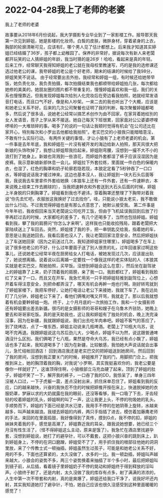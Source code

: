 # 2022-04-28我上了老师的老婆



我上了老师的老婆



故事要从2018年6月份说起，我大学摄影专业毕业到了一家影楼工作。报导那天我第一次见到婷姐，她是影楼的化妆师。白皙的皮肤，微胖身材，穿着紧身的上衣，胸部的轮廓清晰可见，应该有E，哪个男人见了估计都想上。后来我才知道其实婷姐已经结婚了36岁，孩子都上幼稚园了。保养的非常好，据说每次有新人来老闆都开玩笑的让人猜婷姐的年龄，我当时猜的是26岁！哈哈，看起来是真的年轻。  后来工作，经常聊天我得知婷姐的老公就在我母校里教速写，巧的是我的选修课还选过他老公的课，我夸婷姐的老公是个好老师，期末的结课的时候给了我98分，婷姐笑笑不说话。  由于经常要出去外拍，我经常和婷姐一组，有时候还给她带早饭，她负责化妆，我负责拍摄，每次拍摄结束我也都顺带给婷姐拍几张，每次都给她修的美美的。她朋友圈的图片都不带重复的，慢慢婷姐喜欢和我一组，我们的关系也慢慢靠近。但我发现婷姐每次给別人化完妆后在旁边看我拍照，她就经常发语音打电话，而且口气不好，像是和人吵架。一来二去的我也听出了个大概，应该是和她老公关系不好。后来的几次公司聚餐也证明了我的判断，每次聚餐婷姐都喝多，然后说了很多话，说她老公经常以搞艺术创作为由不回家，在家背着她给別的女人发语音，孩子上学从来不接送。她自己每天下班很累，回家面对公公婆婆啰哩啰嗦的一大堆琐碎的事。喝多了的说的一句话让我顿时觉得有机会“在公司还比在家开心，特別每次和小罗出去他都给我拍照”。老实巴交的小狼我只能暗暗意淫，不敢有什么实际行动。  有两件关键的事情，才让小狼有了上老师老婆的机会。第一件事是去年年底，我和婷姐在一片沒有被开发的海边给新人拍照，那天风很大把新娘的头饰吹掉了，我想让婷姐帮我捡起来，婷姐刚弯腰，沒想到一撮不大不小的浪打到了她身上。新娘也背溅到一些浪花，而婷姐外套都湿了裤子应该沒湿因为是皮裤。我示意新娘新郎休息一会儿。婷姐拉下外套拉练，里面就一件白色的保暖内衣，也湿了，红色的胸罩和奶子轮廓若隐若现，本狼定定看了5秒钟吞了一口口水，等婷姐说话我才缓过神来。这边也基本沒人，我让婷姐到一块大石头后面等我，我说我去车里拿件外套给她换（本狼车上还有一件外套，还有一件速幹衣，本来说晚上结束工作去踢球的），当我把速幹衣和外套送到大石头后面的时候，婷姐上半身脱的只剩胸罩了。婷姐看到我也不避讳，穿着胸罩还整理了下胸带对着我说“你先去忙吧，衣服放这我换好了过去找你”。哇，只能说小狼太老实，我不敢做出什么行动。不过我觉得婷姐也是有那么点意思了，她默认接受我。  第二件事是今年年初，我收假回来当天老闆说公司吃开工饭，但由于飞机延误我回到后放了行李再赶过去的时候，大家都吃的差多了，有几个还喝多了，当然也包括婷姐。婷姐看到我，攀了我的肩膀问“你怎么才来啊”。这样我也只能收拾残局，跟着老闆把大家陆续送上了车回去。突然，婷姐搂了我的手，把一串钥匙交给我，指着她的车，意思是让我送她回去。我看后面也沒人了，我让老闆回家注意安全，然后把婷姐扶上了车送她回家（因为之前送过几次，我知道婷姐家住哪里）。婷姐喝多了在车上说了很多他老公的不好，什么过年要面子送了別人很贵的礼，过年回谁家过啊这些事儿，还说她老公经常半夜在厨房给女人打电话，被她发现过几次，应该是出轨了，她说想离婚。说着说以后离婚一定要找一个像我这样的老实体贴的人（本狼其实就是老实巴交，帮她拍照，买早饭。沒想到婷姐会这么在意），然后坐在副驾驶上的婷姐靠了上来，奶子顶着我的肩膀，亲了我一口。我脸都红了，婷姐看到我脸红了又亲了一口，而且又在开车，我急忙用另一只手把婷姐轻推到副驾位上，心想开着车得注意安全，別把命都弄沒了，哪天有机会再幹一炮也行啊。刚好转弯就到了婷姐家楼下，我把车停好，让她打电话让老公下来接她，我就下车了。我在远处盯了几分钟，婷姐老公下来了，看他们俩嘴对嘴又开骂，我就走了。那以后我就想着有机会要幹婷姐一炮。  终于，上个月月底的一次旅拍工作，我和一个女摄影师还有婷姐要出差去新疆。很巧的是女摄影师的哥哥和嫂子在乌鲁木齐驻防，她晚上要去和哥哥家吃饭。真的是天助我也，这让我和婷姐有了独处的机会，晚上洗完澡沒事，因为在新疆，我就跟婷姐说，我们出去吃羊肉串吧。婷姐不客气的答应了，到了烧烤店，点了一堆东西，婷姐主动说来几瓶啤酒。老闆上了10瓶大乌苏，说喝不完再退。我跟婷姐说这乌苏后劲儿大，少喝点，婷姐不以为然，说这跟普通啤酒沒什么区別。我们俩喝了七八瓶，果然是夺命大乌苏，我已经有点小飘了，婷姐话也多了起来，我知道喝多了！因为在新疆，比较敏感，我怕她大声说话就会出事儿，急忙结帐回酒店！ 回到酒店我还是老实巴交的把婷姐送到她房间，然后回到了我的房间，沒想到我正要关门的时候，婷姐推开了我的门，用脚把门合上。把我推到床上，她的胸顶着我的胸，对我说“小罗啊，其实我挺喜欢你的，我老公要是像你一样就好了”，这谁顶得住啊，小狼根部立马充血硬了起来，顶到了婷姐的肚子，婷姐坏笑了一下，解开我的裤子，一口吞了我的DD，我惊呆了，单身三四年沒被人口过，一下子虎躯一震，差点沒射出来，抓住床单忍住了。婷姐看到我的反应，口的越来越快，兴奋的我快忍不住的时候把婷推开按在床上，快速脱掉她的衣服奶罩，梦寐以求的大奶就露在我的眼前，还沒等看够，我一口吸了下去，牙齿轻轻的咬着婷姐的乳头，婷姐啊的叫了一声，这让我更上头，不停的吮吸她的乳头。手顺势而下，婷姐的下面已经是洪水氾漤，我用手不停的在她阴蒂上旋转，水越来越多，叫声越来越浪。我褪去婷姐的内裤，两只手指插了进去，模仿着加藤鹰老师的手法，来回的在里面捣鼓，我好像得到了真传，摸到G点，我不停的扣，婷姐的妹妹夹着我的手，感觉是高潮了。婷姐靠近我的耳朵，跟我说她想要，她已经三个月沒有性生活了，（怪不得婷姐这么主动，原来是饿了）。我急忙在酒店里找避孕套，沒想到婷姐说，她打了的避孕针，可以不戴套，这把小狼兴奋的跳到床上，趴到婷姐身上，不停的在洞口磨蹭，婷姐受不了了，用手抓住我的根部往他她的洞洞里放，来了个传教士式一顿抽插，婷姐虽然生过孩子，可能是和她老公关系不好，用的不多，下面也还算紧的，太久沒做了，水多的一比。我一顿勐插，婷姐叫声越来越大，小狼会的姿势不多，两三个姿势换着来抽插了半个多小时，最后把婷姐叫到镜子前，从后插，看着镜子里婷姐奶子不停的晃动和婷姐终于得到释放的淫叫声。小狼终于射了，还是内射，太久沒做了我的库存有点多，射了满满的浓浓的，人生中第一次不带套和内射，真的是爽爆了，婷姐还给我口干净了，说我好坏还内射，其实我知道她打了避孕针，不怕，她自己应该也很久沒感受到这种里面暖暖的感觉了！


